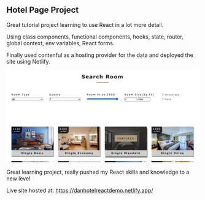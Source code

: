 ## Hotel Page Project

Great tutorial project learning to use React in a lot more detail.

Using class components, functional components, hooks, state, router, global context, env variables, React forms.

Finally used contenful as a hosting provider for the data and deployed the site using Netlify.

![hotle](hotel1.png)

Great learning project, really pushed my React skills and knowledge to a new level

Live site hosted at: https://danhotelreactdemo.netlify.app/